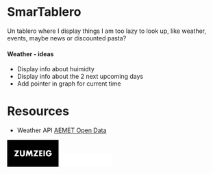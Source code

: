 # SmarTablero
Un tablero where I display things I am too lazy to look up, like weather, events, maybe news or discounted pasta?

#### Weather - ideas
- Display info about huimidty
- Display info about the 2 next upcoming days
- Add pointer in graph for current time

# Resources
- Weather API [AEMET Open Data](https://opendata.aemet.es/centrodedescargas/inicio)

<img src="frontend/src/assets/zumzeig.png" width="120" alt="zumzeig"/>

<img src="frontend/src/assets/Logo-Marula-Cafe.png" width="120" alt="zumzeig"/>
